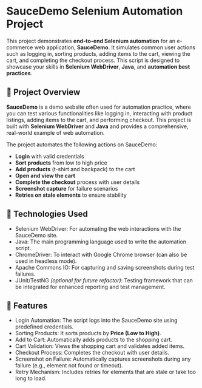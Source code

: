 # SauceDemo Selenium Automation Project

This project demonstrates **end-to-end Selenium automation** for an e-commerce web application, **SauceDemo**. It simulates common user actions such as logging in, sorting products, adding items to the cart, viewing the cart, and completing the checkout process. This script is designed to showcase your skills in **Selenium WebDriver**, **Java**, and **automation best practices**.

## 📝 Project Overview

**SauceDemo** is a demo website often used for automation practice, where you can test various functionalities like logging in, interacting with product listings, adding items to the cart, and performing checkout. This project is built with **Selenium WebDriver** and **Java** and provides a comprehensive, real-world example of web automation.

The project automates the following actions on SauceDemo:
- **Login** with valid credentials
- **Sort products** from low to high price
- **Add products** (t-shirt and backpack) to the cart
- **Open and view the cart**
- **Complete the checkout** process with user details
- **Screenshot capture** for failure scenarios
- **Retries on stale elements** to ensure stability

## 🔧 Technologies Used

- Selenium WebDriver: For automating the web interactions with the SauceDemo site.
- Java: The main programming language used to write the automation script.
- ChromeDriver: To interact with Google Chrome browser (can also be used in headless mode).
- Apache Commons IO: For capturing and saving screenshots during test failures.
- JUnit/TestNG *(optional for future refactor)*: Testing framework that can be integrated for enhanced reporting and test management.

## 🚀 Features

- Login Automation: The script logs into the SauceDemo site using predefined credentials.
- Sorting Products: It sorts products by **Price (Low to High)**.
- Add to Cart: Automatically adds products to the shopping cart.
- Cart Validation: Views the shopping cart and validates added items.
- Checkout Process: Completes the checkout with user details.
- Screenshot on Failure: Automatically captures screenshots during any failure (e.g., element not found or timeout).
- Retry Mechanism: Includes retries for elements that are stale or take too long to load.



